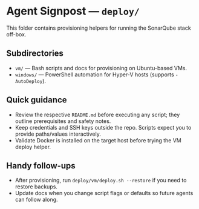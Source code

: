 # Agent Signpost — `deploy/`

This folder contains provisioning helpers for running the SonarQube stack off-box.

## Subdirectories

- `vm/` — Bash scripts and docs for provisioning on Ubuntu-based VMs.
- `windows/` — PowerShell automation for Hyper-V hosts (supports `-AutoDeploy`).

## Quick guidance

- Review the respective `README.md` before executing any script; they outline prerequisites and safety notes.
- Keep credentials and SSH keys outside the repo. Scripts expect you to provide paths/values interactively.
- Validate Docker is installed on the target host before trying the VM deploy helper.

## Handy follow-ups

- After provisioning, run `deploy/vm/deploy.sh --restore` if you need to restore backups.
- Update docs when you change script flags or defaults so future agents can follow along.
